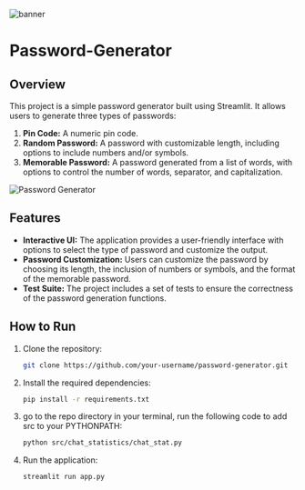 ![banner](https://encrypted-tbn0.gstatic.com/images?q=tbn:ANd9GcRArw1dvFe9GhlKbDsws46nr8a-BzPo85eUJg&s)

# Password-Generator

## Overview

This project is a simple password generator built using Streamlit. It allows users to generate three types of passwords:

1. **Pin Code:** A numeric pin code.
2. **Random Password:** A password with customizable length, including options to include numbers and/or symbols.
3. **Memorable Password:** A password generated from a list of words, with options to control the number of words, separator, and capitalization.

![Password Generator](https://github.com/pytopia/Project-Based-Python/raw/main/Lectures/06%20Level%20I/02%20Password%20Generator/images/password-types.png)

## Features

- **Interactive UI:** The application provides a user-friendly interface with options to select the type of password and customize the output.
- **Password Customization:** Users can customize the password by choosing its length, the inclusion of numbers or symbols, and the format of the memorable password.
- **Test Suite:** The project includes a set of tests to ensure the correctness of the password generation functions.

## How to Run

1. Clone the repository:

   ```bash
   git clone https://github.com/your-username/password-generator.git
   ```

2. Install the required dependencies:

   ```bash
   pip install -r requirements.txt
   ```

3. go to the repo directory in your terminal, run the following code to add src to your PYTHONPATH:

   ```bash
   python src/chat_statistics/chat_stat.py
   ```

4. Run the application:

   ```bash
   streamlit run app.py
   ```
